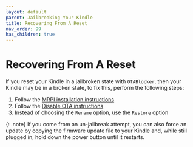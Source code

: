 ```yaml
---
layout: default
parent: Jailbreaking Your Kindle
title: Recovering From A Reset
nav_order: 99
has_children: true
---
```


# Recovering From A Reset
If you reset your Kindle in a jailbroken state with `OTABlocker`, then your Kindle may be in a broken state, to fix this, perform the following steps:

1. Follow the [MRPI installation instructions](./post-jailbreak/installing-kual-mrpi/)
2. Follow the [Disable OTA instructions](./post-jailbreak/disable-ota.md)
3. Instead of choosing the `Rename` option, use the `Restore` option

{: .note}
If you come from an un-jailbreak attempt, you can also force an update by copying the firmware update file to your Kindle and, while still plugged in, hold down the power button until it restarts.